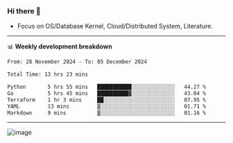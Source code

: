 ### Hi there 👋
<!-- * Daily Meditation via Leetcode/Competitive-Programming. -->
* Focus on OS/Database Kernel, Cloud/Distributed System, Literature.

-------

📊 **Weekly development breakdown**
<!--START_SECTION:waka-->

```txt
From: 28 November 2024 - To: 05 December 2024

Total Time: 13 hrs 23 mins

Python       5 hrs 55 mins   ███████████░░░░░░░░░░░░░░   44.27 %
Go           5 hrs 45 mins   ██████████▓░░░░░░░░░░░░░░   43.04 %
Terraform    1 hr 3 mins     ██░░░░░░░░░░░░░░░░░░░░░░░   07.95 %
YAML         13 mins         ▒░░░░░░░░░░░░░░░░░░░░░░░░   01.71 %
Markdown     9 mins          ▒░░░░░░░░░░░░░░░░░░░░░░░░   01.16 %
```

<!--END_SECTION:waka-->

-------

<!-- [![Leetcode Stats](https://leetcard.jacoblin.cool/hzhang413?font=Fira+Mono)](https://leetcode.com/fxrc) -->
![image](./cyberpunk-ghost-in-the-shell.gif)
<!--![image](./gis-archive.png)-->
